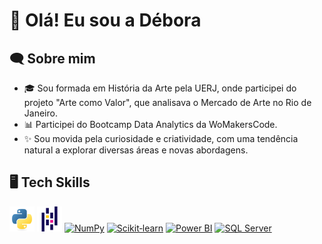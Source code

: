 # 👋 Olá! Eu sou a Débora

## 🗨 Sobre mim

- 🎓 Sou formada em História da Arte pela UERJ, onde participei do projeto "Arte como Valor", que analisava o Mercado de Arte no Rio de Janeiro.  
- 📊 Participei do Bootcamp Data Analytics da WoMakersCode.  
- ✨ Sou movida pela curiosidade e criatividade, com uma tendência natural a explorar diversas áreas e novas abordagens.

## 🖥 Tech Skills

<a href="https://www.python.org" target="_blank"><img src="https://raw.githubusercontent.com/devicons/devicon/master/icons/python/python-original.svg" width="40" alt="Python"/></a>
<a href="https://pandas.pydata.org/" target="_blank"><img src="https://raw.githubusercontent.com/devicons/devicon/2ae2a900d2f041da66e950e4d48052658d850630/icons/pandas/pandas-original.svg" width="40" alt="Pandas"/></a>
<a href="https://numpy.org/" target="_blank"><img src="https://cdn.jsdelivr.net/gh/devicons/devicon/icons/numpy/numpy-original.svg" width="40" alt="NumPy"/></a>
<a href="https://scikit-learn.org/" target="_blank"><img src="https://upload.wikimedia.org/wikipedia/commons/0/05/Scikit_learn_logo_small.svg" width="40" alt="Scikit‑learn"/></a>
<a href="https://powerbi.microsoft.com/" target="_blank"><img src="https://upload.wikimedia.org/wikipedia/commons/thumb/c/cf/New_Power_BI_Logo.svg/630px-New_Power_BI_Logo.svg.png" width="40" alt="Power BI"/></a>
<a href="https://www.microsoft.com/en-us/sql-server" target="_blank"><img src="https://www.svgrepo.com/show/303229/microsoft-sql-server-logo.svg" width="40" alt="SQL Server"/></a>


